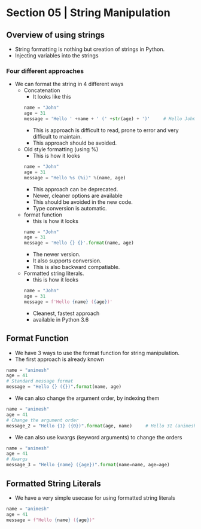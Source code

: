 # Section 05 | String Manipulation #

## Overview of using strings ##

* String formatting is nothing but creation of strings in Python.
* Injecting variables into the strings

### Four different approaches ###

* We can format the string in 4 different ways
    * Concatenation
        * It looks like this
        ```python
        name = "John"
        age = 31
        message = 'Hello ' +name + ' (' +str(age) + ')'     # Hello John (31)
        ```
        * This is approach is difficult to read, prone to error and very difficult to maintain.
        * This approach should be avoided.
    * Old style formatting (using %)
        * This is how it looks
        ```python
        name = "John"
        age = 31
        message = "Hello %s (%i)" %(name, age)
        ```
        * This approach can be deprecated.
        * Newer, cleaner options are available
        * This should be avoided in the new code.
        * Type conversion is automatic.
    * format function
        * this is how it looks
        ```python
        name = "John"
        age = 31
        message = 'Hello {} {}'.format(name, age)
        ```
        * The newer version.
        * It also supports conversion.
        * This is also backward compatiable.
    * Formatted string literals.
        * this is how it looks
        ```python
        name = "John"
        age = 31
        message = f'Hello {name} ({age})'
        ```
        * Cleanest, fastest approach
        * available in Python 3.6


## Format Function ##

* We have 3 ways to use the format function for string manipulation.
* The first approach is already known
```python
name = "animesh"
age = 41
# Standard message format
message = "Hello {} ({})".format(name, age)
```

* We can also change the argument order, by indexing them
```python
name = "animesh"
age = 41
# Change the argument order
message_2 = "Hello {1} ({0})".format(age, name)     # Hello 31 (animesh)
```

* We can also use kwargs (keyword arguments) to change the orders
```python
name = "animesh"
age = 41
# Kwargs
message_3 = "Hello {name} ({age})".format(name=name, age=age)
```


## Formatted String Literals ##

* We have a very simple usecase for using formatted string literals
```python
name = "animesh"
age = 41
message = f"Hello {name} ({age})"
```